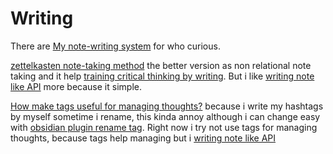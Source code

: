 # Writing

There are [My note-writing system](My%20note-writing%20system.md) for who curious.

[zettelkasten note-taking method](zettelkasten%20note-taking%20method.md) the better version as non relational note taking and it help [training critical thinking by writing](training%20critical%20thinking%20by%20writing.md). But i like [writing note like API](writing%20note%20like%20API.md)  more because it simple.

[How make tags useful for managing thoughts?](How%20make%20tags%20useful%20for%20managing%20thoughts.md) because i write my hashtags by myself sometime i rename, this kinda annoy although i can change easy with [obsidian plugin rename tag](obsidian%20plugin%20rename%20tag.md). Right now i try not use tags for managing thoughts, because tags help managing but i [writing note like API](writing%20note%20like%20API.md)
